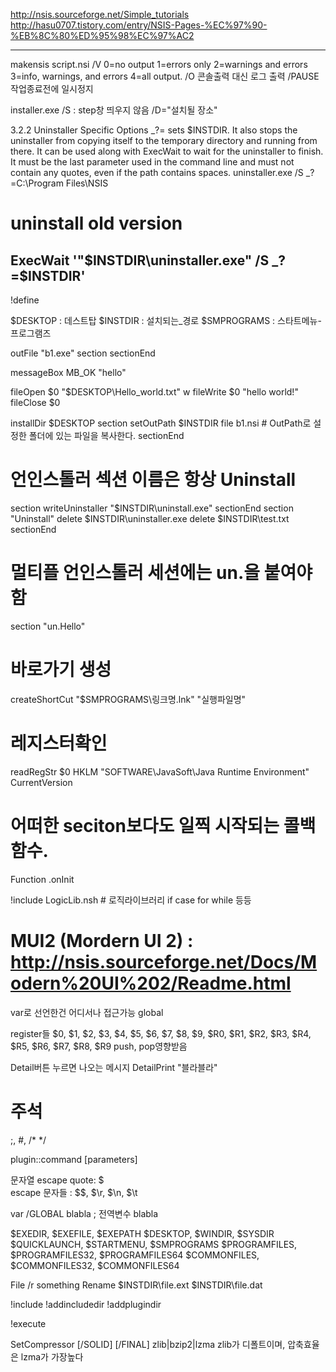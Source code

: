 http://nsis.sourceforge.net/Simple_tutorials
http://hasu0707.tistory.com/entry/NSIS-Pages-%EC%97%90-%EB%8C%80%ED%95%98%EC%97%AC2

--------------------------------------------------------------------------------
makensis script.nsi 
/V
0=no output
1=errors only
2=warnings and errors
3=info, warnings, and errors
4=all output.
/O
콘솔출력 대신 로그 출력
/PAUSE
작업종료전에 일시정지



installer.exe
/S : step창 띄우지 않음
/D="설치될 장소"

3.2.2 Uninstaller Specific Options
_?= sets $INSTDIR. It also stops the uninstaller from copying itself to the temporary directory and running from there. It can be used along with ExecWait to wait for the uninstaller to finish. It must be the last parameter used in the command line and must not contain any quotes, even if the path contains spaces.
uninstaller.exe /S _?=C:\Program Files\NSIS
# uninstall old version
ExecWait '"$INSTDIR\uninstaller.exe" /S _?=$INSTDIR'
--------------------------------------------------------------------------------

!define

$DESKTOP : 데스트탑
$INSTDIR : 설치되는_경로
$SMPROGRAMS : 스타트메뉴-프로그램즈

outFile "b1.exe"
section
sectionEnd


messageBox MB_OK "hello"

fileOpen $0 "$DESKTOP\Hello_world.txt" w
fileWrite $0 "hello world!"
fileClose $0



installDir $DESKTOP
section
setOutPath $INSTDIR
file b1.nsi # OutPath로 설정한 폴더에 있는 파일을 복사한다.
sectionEnd


# 언인스톨러 섹션 이름은 항상 Uninstall
section
writeUninstaller "$INSTDIR\uninstall.exe"
sectionEnd
section "Uninstall"
delete $INSTDIR\uninstaller.exe
delete $INSTDIR\test.txt
sectionEnd

# 멀티플 언인스톨러 세션에는 un.을 붙여야함
section "un.Hello"

# 바로가기 생성
createShortCut "$SMPROGRAMS\링크명.lnk" "실행파일명"

# 레지스터확인
readRegStr $0 HKLM "SOFTWARE\JavaSoft\Java Runtime Environment" CurrentVersion

# 어떠한 seciton보다도 일찍 시작되는 콜백함수.
Function .onInit



!include LogicLib.nsh # 로직라이브러리 if case for while 등등
# MUI2 (Mordern UI 2) : http://nsis.sourceforge.net/Docs/Modern%20UI%202/Readme.html

var로 선언한건 어디서나 접근가능 global

register들
$0, $1, $2, $3, $4, $5, $6, $7, $8, $9, $R0, $R1, $R2, $R3, $R4, $R5, $R6, $R7, $R8, $R9
push, pop영향받음


Detail버튼 누르면 나오는 메시지
DetailPrint "블라블라"


# 주석
;, #, /* */


plugin::command [parameters]

문자열 escape quote: $\
escape 문자들 : $$, $\r, $\n, $\t 

var /GLOBAL blabla ; 전역변수 blabla


$EXEDIR, $EXEFILE, $EXEPATH
$DESKTOP, $WINDIR, $SYSDIR
$QUICKLAUNCH, $STARTMENU, $SMPROGRAMS
$PROGRAMFILES, $PROGRAMFILES32, $PROGRAMFILES64
$COMMONFILES, $COMMONFILES32, $COMMONFILES64


File /r something
Rename $INSTDIR\file.ext $INSTDIR\file.dat


!include
!addincludedir
!addplugindir

!execute


SetCompressor [/SOLID] [/FINAL] zlib|bzip2|lzma
zlib가 디폴트이며,  압축효율은 lzma가 가장높다